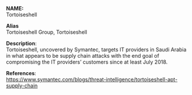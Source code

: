 **NAME:**  
Tortoiseshell  
  
**Alias**  
Tortoiseshell Group, Tortoiseshell  
 
**Description**:   
Tortoiseshell, uncovered by Symantec, targets IT providers in Saudi Arabia in what appears to be supply chain attacks with the end goal of compromising the IT providers’ customers since at least July 2018.
  
**References**:  
https://www.symantec.com/blogs/threat-intelligence/tortoiseshell-apt-supply-chain